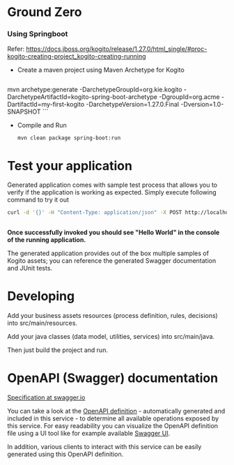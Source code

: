# Ground Zero
### Using Springboot

Refer: https://docs.jboss.org/kogito/release/1.27.0/html_single/#proc-kogito-creating-project_kogito-creating-running

- Create a maven project using Maven Archetype for Kogito
    ``` 
mvn archetype:generate -DarchetypeGroupId=org.kie.kogito -DarchetypeArtifactId=kogito-spring-boot-archetype -DgroupId=org.acme -DartifactId=my-first-kogito -DarchetypeVersion=1.27.0.Final -Dversion=1.0-SNAPSHOT
    ```


- Compile and Run

    ```
    mvn clean package spring-boot:run    
    ```

# Test your application

Generated application comes with sample test process that allows you to verify if the application is working as expected. Simply execute following command to try it out

```sh
curl -d '{}' -H "Content-Type: application/json" -X POST http://localhost:8080/greetings
                                                             
```

**Once successfully invoked you should see "Hello World" in the console of the running application.**

The generated application provides out of the box multiple samples of Kogito assets; you can reference the generated Swagger documentation and JUnit tests.

# Developing

Add your business assets resources (process definition, rules, decisions) into src/main/resources.

Add your java classes (data model, utilities, services) into src/main/java.

Then just build the project and run.


# OpenAPI (Swagger) documentation
[Specification at swagger.io](https://swagger.io/docs/specification/about/)

You can take a look at the [OpenAPI definition](http://localhost:8080/v3/api-docs) - automatically generated and included in this service - to determine all available operations exposed by this service. For easy readability you can visualize the OpenAPI definition file using a UI tool like for example available [Swagger UI](https://editor.swagger.io).

In addition, various clients to interact with this service can be easily generated using this OpenAPI definition.